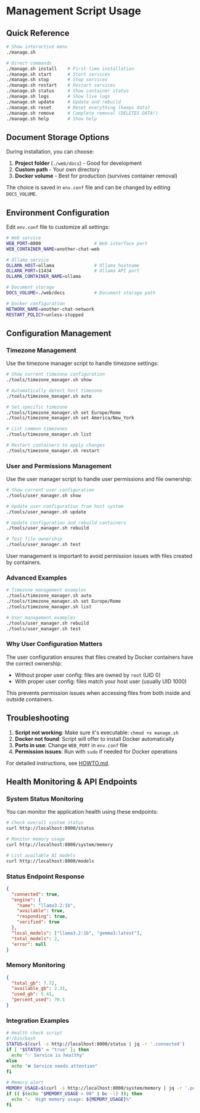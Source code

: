 # Management Script Usage

## Quick Reference

```bash
# Show interactive menu
./manage.sh

# Direct commands
./manage.sh install    # First-time installation
./manage.sh start      # Start services
./manage.sh stop       # Stop services
./manage.sh restart    # Restart services
./manage.sh status     # Show container status
./manage.sh logs       # Show live logs
./manage.sh update     # Update and rebuild
./manage.sh reset      # Reset everything (keeps data)
./manage.sh remove     # Complete removal (DELETES DATA!)
./manage.sh help       # Show help
```

## Document Storage Options

During installation, you can choose:

1. **Project folder** (`./web/docs`) - Good for development
2. **Custom path** - Your own directory
3. **Docker volume** - Best for production (survives container removal)

The choice is saved in `env.conf` file and can be changed by editing `DOCS_VOLUME`.

## Environment Configuration

Edit `env.conf` file to customize all settings:

```bash
# Web service
WEB_PORT=8000                    # Web interface port
WEB_CONTAINER_NAME=another-chat-web

# Ollama service  
OLLAMA_HOST=ollama               # Ollama hostname
OLLAMA_PORT=11434                # Ollama API port
OLLAMA_CONTAINER_NAME=ollama

# Document storage
DOCS_VOLUME=./web/docs           # Document storage path

# Docker configuration
NETWORK_NAME=another-chat-network
RESTART_POLICY=unless-stopped
```

## Configuration Management

### Timezone Management

Use the timezone manager script to handle timezone settings:

```bash
# Show current timezone configuration
./tools/timezone_manager.sh show

# Automatically detect host timezone
./tools/timezone_manager.sh auto

# Set specific timezone
./tools/timezone_manager.sh set Europe/Rome
./tools/timezone_manager.sh set America/New_York

# List common timezones
./tools/timezone_manager.sh list

# Restart containers to apply changes
./tools/timezone_manager.sh restart
```

### User and Permissions Management

Use the user manager script to handle user permissions and file ownership:

```bash
# Show current user configuration
./tools/user_manager.sh show

# Update user configuration from host system
./tools/user_manager.sh update

# Update configuration and rebuild containers
./tools/user_manager.sh rebuild

# Test file ownership
./tools/user_manager.sh test
```

User management is important to avoid permission issues with files created by containers.

### Advanced Examples

```bash
# Timezone management examples
./tools/timezone_manager.sh auto
./tools/timezone_manager.sh set Europe/Rome
./tools/timezone_manager.sh list

# User management examples  
./tools/user_manager.sh rebuild
./tools/user_manager.sh test
```

### Why User Configuration Matters

The user configuration ensures that files created by Docker containers have the correct ownership:
- Without proper user config: files are owned by `root` (UID 0)
- With proper user config: files match your host user (usually UID 1000)

This prevents permission issues when accessing files from both inside and outside containers.

## Troubleshooting

1. **Script not working**: Make sure it's executable: `chmod +x manage.sh`
2. **Docker not found**: Script will offer to install Docker automatically
3. **Ports in use**: Change `WEB_PORT` in `env.conf` file
4. **Permission issues**: Run with `sudo` if needed for Docker operations

For detailed instructions, see [HOWTO.md](../HOWTO.md).

## Health Monitoring & API Endpoints

### System Status Monitoring

You can monitor the application health using these endpoints:

```bash
# Check overall system status
curl http://localhost:8000/status

# Monitor memory usage
curl http://localhost:8000/system/memory

# List available AI models
curl http://localhost:8000/models
```

### Status Endpoint Response

```json
{
  "connected": true,
  "engine": {
    "name": "llama3.2:1b",
    "available": true,
    "responding": true,
    "verified": true
  },
  "local_models": ["llama3.2:1b", "gemma3:latest"],
  "total_models": 2,
  "error": null
}
```

### Memory Monitoring

```json
{
  "total_gb": 7.72,
  "available_gb": 2.31,
  "used_gb": 5.41,
  "percent_used": 70.1
}
```

### Integration Examples

```bash
# Health check script
#!/bin/bash
STATUS=$(curl -s http://localhost:8000/status | jq -r '.connected')
if [ "$STATUS" = "true" ]; then
  echo "✅ Service is healthy"
else
  echo "❌ Service needs attention"
fi

# Memory alert
MEMORY_USAGE=$(curl -s http://localhost:8000/system/memory | jq -r '.percent_used')
if (( $(echo "$MEMORY_USAGE > 90" | bc -l) )); then
  echo "⚠️  High memory usage: ${MEMORY_USAGE}%"
fi
```
